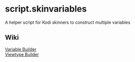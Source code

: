 # script.skinvariables
A helper script for Kodi skinners to construct multiple variables

## Wiki
[Variable Builder](https://github.com/jurialmunkey/script.skinvariables/wiki/Skin-Variable-Builder)  
[Viewtype Builder](https://github.com/jurialmunkey/script.skinvariables/wiki/Skin-Viewtype-Builder)

